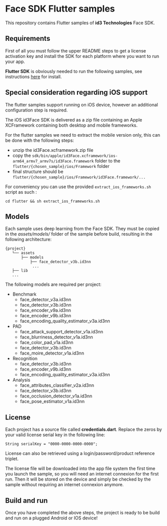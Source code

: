 # Face SDK Flutter samples

This repository contains Flutter samples of **id3 Technologies** Face SDK.

## Requirements

First of all you must follow the upper README steps to get a license activation key and install the SDK for each platform where you want to run your app.

**Flutter SDK** is obviously needed to run the following samples, see instructions [here](https://docs.flutter.dev/get-started/install) for install.

## Special consideration regarding iOS support

The flutter samples support running on iOS device, however an additional configuration step is required.

The iOS id3Face SDK is delivered as a zip file containing an Apple XCFramework containing both desktop and mobile frameworks. 

For the flutter samples we need to extract the mobile version only, this can be done with the following steps:
- unzip the id3Face.xcframework.zip file
- copy the `sdk/bin/apple/id3Face.xcframework/ios-arm64_armv7_armv7s/id3Face.framework` folder to the `flutter/{chosen_sample}/ios/Framework` folder
- final structure should be `flutter/{chosen_sample}/ios/Framework/id3Face.framework/...`

For conveniency you can use the provided `extract_ios_frameworks.sh` script as such : 
```
cd flutter && sh extract_ios_frameworks.sh
```

## Models

Each sample uses deep learning from the Face SDK. They must be copied in the *assets/models/* folder of the sample before build, resulting in the following architecture:

    {project}
       └── assets
           ├── models
               ├── face_detector_v3b.id3nn
                ...
       ├── lib
       ...

The following models are required per project:
* Benchmark
    * face_detector_v3a.id3nn
    * face_detector_v3b.id3nn
    * face_encoder_v9a.id3nn
    * face_encoder_v9b.id3nn
    * face_encoding_quality_estimator_v3a.id3nn
* PAD
    * face_attack_support_detector_v1a.id3nn
    * face_blurriness_detector_v1a.id3nn
    * face_color_pad_v1a.id3nn
    * face_detector_v3b.id3nn
    * face_moire_detector_v1a.id3nn
* Recognition
    * face_detector_v3b.id3nn
    * face_encoder_v9b.id3nn
    * face_encoding_quality_estimator_v3a.id3nn
* Analysis
    * face_attributes_classifier_v2a.id3nn
    * face_detector_v3b.id3nn
    * face_occlusion_detector_v1a.id3nn
    * face_pose_estimator_v1a.id3nn

## License

Each project has a source file called **credentials.dart**. Replace the zeros by your valid license serial key in the following line:

    String serialKey = "0000-0000-0000-0000";

License can also be retrieved using a login/password/product reference triplet.

The license file will be downloaded into the app file system the first time you launch the sample, so you will need an internet connexion for the first run. Then it will be stored on the device and simply be checked by the sample without requiring an internet connexion anymore.

## Build and run

Once you have completed the above steps, the project is ready to be build and run on a plugged Android or IOS device!